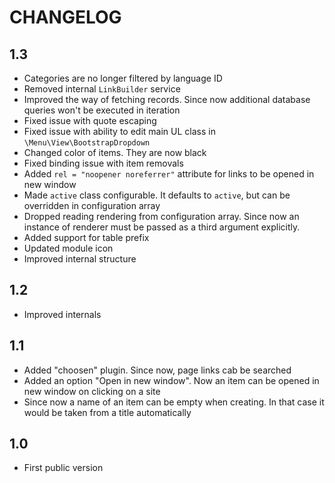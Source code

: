 CHANGELOG
=========

1.3
---

 * Categories are no longer filtered by language ID
 * Removed internal `LinkBuilder` service
 * Improved the way of fetching records. Since now additional database queries won't be executed in iteration
 * Fixed issue with quote escaping
 * Fixed issue with ability to edit main UL class in `\Menu\View\BootstrapDropdown`
 * Changed color of items. They are now black
 * Fixed binding issue with item removals
 * Added `rel = "noopener noreferrer"` attribute for links to be opened in new window
 * Made `active` class configurable. It defaults to `active`, but can be overridden in configuration array
 * Dropped reading rendering from configuration array. Since now an instance of renderer must be passed as a third argument explicitly.
 * Added support for table prefix
 * Updated module icon
 * Improved internal structure

1.2
---

 * Improved internals

1.1
---

 * Added "choosen" plugin. Since now, page links cab be searched
 * Added an option "Open in new window". Now an item can be opened in new window on clicking on a site
 * Since now a name of an item can be empty when creating. In that case it would be taken from a title automatically

1.0
---

 * First public version